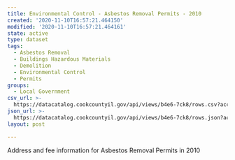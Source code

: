 ```yaml
---
title: Environmental Control - Asbestos Removal Permits - 2010
created: '2020-11-10T16:57:21.464150'
modified: '2020-11-10T16:57:21.464161'
state: active
type: dataset
tags:
  - Asbestos Removal
  - Buildings Hazardous Materials
  - Demolition
  - Environmental Control
  - Permits
groups:
  - Local Government
csv_url: >-
  https://datacatalog.cookcountyil.gov/api/views/b4e6-7ck8/rows.csv?accessType=DOWNLOAD
json_url: >-
  https://datacatalog.cookcountyil.gov/api/views/b4e6-7ck8/rows.json?accessType=DOWNLOAD
layout: post

---
```

Address and fee information for Asbestos Removal Permits in 2010
